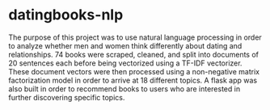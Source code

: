 # datingbooks-nlp
The purpose of this project was to use natural language processing in order to analyze whether men and women think differently about dating and relationships. 74 books were scraped, cleaned, and split into documents of 20 sentences each before being vectorized using a TF-IDF vectorizer. These document vectors were then processed using a non-negative matrix factorization model in order to arrive at 18 different topics. A flask app was also built in order to recommend books to users who are interested in further discovering specific topics.


